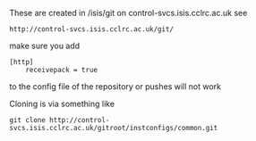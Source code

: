 These are created in /isis/git on control-svcs.isis.cclrc.ac.uk see

    http://control-svcs.isis.cclrc.ac.uk/git/

make sure you add   

    [http]
        receivepack = true

to the config file of the repository or pushes will not work

Cloning is via something like
 
    git clone http://control-svcs.isis.cclrc.ac.uk/gitroot/instconfigs/common.git


